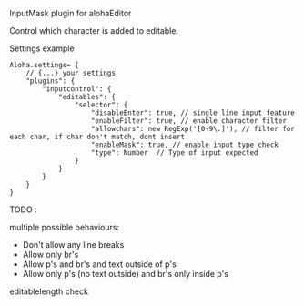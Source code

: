 InputMask plugin for alohaEditor

Control which character is added to editable.

Settings example
```
Aloha.settings= {
	// {...} your settings
	"plugins": {
		"inputcontrol": {
			"editables": {
				"selector": {
					"disableEnter": true, // single line input feature
					"enableFilter": true, // enable character filter
					"allowchars": new RegExp('[0-9\.]'), // filter for each char, if char don't match, dont insert
					"enableMask": true, // enable input type check
					"type": Number  // Type of input expected
				}
			}
		}
	}
}
```


TODO :

multiple possible behaviours:
 
* Don't allow any line breaks
* Allow only br's
* Allow p's and br's and text outside of p's
* Allow only p's (no text outside) and br's only inside p's

editablelength check